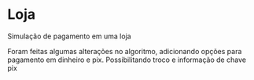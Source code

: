 # Loja
 Simulação de pagamento em uma loja

 Foram feitas algumas alterações no algoritmo, adicionando opções para pagamento em dinheiro e pix. Possibilitando troco e informação de chave pix
